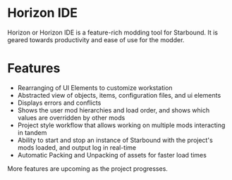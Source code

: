 # Horizon IDE

Horizon or Horizon IDE is a feature-rich modding tool for Starbound. It is geared towards productivity and ease of use for the modder.


# Features

+ Rearranging of UI Elements to customize workstation
+ Abstracted view of objects, items, configuration files, and ui elements
+ Displays errors and conflicts
+ Shows the user mod hierarchies and load order, and shows which values are overridden by other mods
+ Project style workflow that allows working on multiple mods interacting in tandem
+ Ability to start and stop an instance of Starbound with the project's mods loaded, and output log in real-time
+ Automatic Packing and Unpacking of assets for faster load times

More features are upcoming as the project progresses.
